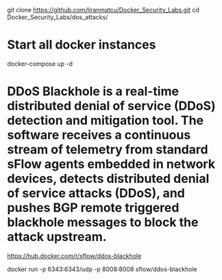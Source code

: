 git clone https://github.com/liranmatcu/Docker_Security_Labs.git
cd  Docker_Security_Labs/dos_attacks/

# Start all docker instances
docker-compose up -d


# DDoS Blackhole is a real-time distributed denial of service (DDoS) detection and mitigation tool. The software receives a continuous stream of telemetry from standard sFlow agents embedded in network devices, detects distributed denial of service attacks (DDoS), and pushes BGP remote triggered blackhole messages to block the attack upstream.

https://hub.docker.com/r/sflow/ddos-blackhole

docker run -p 6343:6343/udp -p 8008:8008 sflow/ddos-blackhole